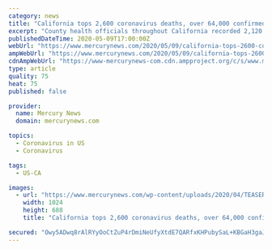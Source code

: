 ```yaml
---
category: news
title: "California tops 2,600 coronavirus deaths, over 64,000 confirmed cases"
excerpt: "County health officials throughout California recorded 2,120 new coronavirus cases on Friday and 85 people succumbed to COVID-19."
publishedDateTime: 2020-05-09T17:00:00Z
webUrl: "https://www.mercurynews.com/2020/05/09/california-tops-2600-coronavirus-deaths-over-64000-confirmed-cases/"
ampWebUrl: "https://www.mercurynews.com/2020/05/09/california-tops-2600-coronavirus-deaths-over-64000-confirmed-cases/amp/"
cdnAmpWebUrl: "https://www-mercurynews-com.cdn.ampproject.org/c/s/www.mercurynews.com/2020/05/09/california-tops-2600-coronavirus-deaths-over-64000-confirmed-cases/amp/"
type: article
quality: 75
heat: 75
published: false

provider:
  name: Mercury News
  domain: mercurynews.com

topics:
  - Coronavirus in US
  - Coronavirus

tags:
  - US-CA

images:
  - url: "https://www.mercurynews.com/wp-content/uploads/2020/04/TEASER_coronavirus_CALIFORNIA_STATE-18-1-2-2-1-1.jpg?w=1024&h=688"
    width: 1024
    height: 688
    title: "California tops 2,600 coronavirus deaths, over 64,000 confirmed cases"

secured: "Owy5ADwq8rAlRYyOoCtZuP4rDmiNeUfyXtdE7QARfxKHPubySaL+KBGaH3gaJGO1wdK/AKnwmS4zFUXy6caRZ+lr3hlS8dfMgFjYLtiP6OwmnjtJRTu/4CXWBIprExfeJ3D2+sRGpZ2jQRGQOdwcS/IJueIm4yiRhQYrXytGEPGt2xr7jxX3+3mK4BUI4bV30sV4uKbgVUjgrjyTCTISh/pYkqhY7NkeU9Z+eTDbKBS81QT80sxHfyt1T+s/v9nyiBmRcynekzgnEoOA8DshvPNXZDtcqDufyawZFVWFXKJOZsHPL4Rg+rYef6nkDLSrmouDCk7qJvHMIotHMb5DyhRgN9RziAlF91R0MDZXy3hz6FFDgrI7onF/f9f2dxL++cqTFmpdgL5JVmPJtiGFcuvsqk6dFqFRosy47qZXaQsNhOAHVJI3hCnaT8a1lW7NT3YKtMyCwEscd98YyOhf+EFBQhpI2aECKkVfNrJogN8=;tRPtieJYXWrn45Og9+sR3Q=="
---
```


